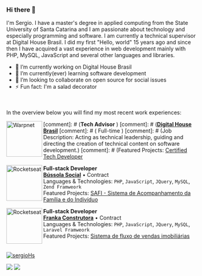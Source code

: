 ### Hi there 👋

I'm Sergio. I have a master's degree in applied computing from the State University of Santa Catarina and I am passionate about technology and especially programming and software. I am currently a technical supervisor at Digital House Brasil. I did my first "Hello, world" 15 years ago and since then I have acquired a vast experience in web development mainly with PHP, MySQL, JavaScript and several other languages and libraries.

- 🔭 I’m currently working on Digital House Brasil
- 🌱 I’m currently(ever) learning software development 
- 👯 I’m looking to collaborate on open source for social issues 
- ⚡ Fun fact: I'm a salad decorator
<br/>

In the overview below you will find my most recent work experiences:

[<img align="left" height="94px" width="94px" alt="Warpnet" src="https://pbs.twimg.com/profile_images/1503382071187808261/WrUoYMVU_400x400.jpg"/>](https://www.digitalhouse.com/br)

[comment]: # (**Tech Advisor** \)
[comment]: # ([**Digital House Brasil**](https://www.digitalhouse.com/br) 
[comment]: # ( Full-time \)
[comment]: # (Job Description: Acting as technical leadership, guiding and directing the creation of technical content on software development.)
[comment]: # (Featured Projects: [Certified Tech Developer](https://www.digitalhouse.com/br/produtos/programacao/certified-tech-developer)
<br/>

[<img align="left" height="94px" width="94px" alt="Rocketseat" src="https://blog.bussolasocial.com.br/wp-content/uploads/2019/07/logo-bussola.png"/>](https://www.bussolasocial.com.br/)

**Full-stack Developer** \
[**Bússola Social**](https://www.bussolasocial.com.br/) • Contract \
Languages & Technologies: `PHP`, `JavaScript`, `JQuery`, `MySQL`, `Zend Framweork`\
Featured Projects: [SAFI - Sistema de Acompanhamento da Família e do Indivíduo
](http://wiidoo.com.br/solucoes/software-assistencia-social)
<br/>

[<img align="left" height="94px" width="94px" alt="Rocketseat" src="https://encrypted-tbn1.gstatic.com/images?q=tbn:ANd9GcQ4pcLmQqTBv-ZT1pbf4-9jf-RxPm9ZdmEdTz_AbnVgMTVJDdtN"/>](https://www.bussolasocial.com.br/)

**Full-stack Developer** \
[**Franka Construtora**](https://frankaempreendimentos.com.br/) • Contract \
Languages & Technologies: `PHP`, `JavaScript`, `JQuery`, `MySQL`, `Laravel Framweork`\
Featured Projects: [Sistema de fluxo de vendas imobiliárias
](https://frankaempreendimentos.com.br/)
<br/>
<br/>
<br/>
[![sergioHs](https://github-readme-stats.vercel.app/api/top-langs/?username=sergioHs&hide=html&layout=compact&theme=dark)](https://github.com/anuraghazra/github-readme-stats)

<p>
  <a href="mailto:sergiohsilva3@gmail.com" alt="Gmail">
  <img src="https://img.shields.io/badge/-Gmail-FF0000?style=flat-square&labelColor=FF0000&logo=gmail&logoColor=white&link=sergiohsilva3@gmail.com" /></a>

  <a href="https://www.linkedin.com/in/sergio-henrique-silva/" alt="Linkedin">
  <img src="https://img.shields.io/badge/-Linkedin-0e76a8?style=flat-square&logo=Linkedin&logoColor=white&link=https://www.linkedin.com/in/sergio-henrique-silva/" /></a>
</p>  
